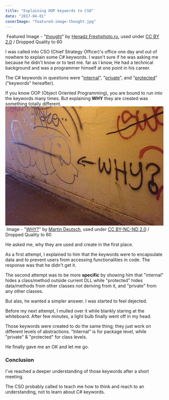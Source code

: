 ```yaml
---
title: "Explaining OOP keywords to CSO"
date: "2017-04-01"
coverImage: "featured-image-thought.jpg"
---
```


 Featured Image - "[thought](https://www.flickr.com/photos/fresh_photo/3479598520/in/photolist-6itRpW-8YV4K5-cbFuP-6nB9e7-pese9F-fZq5k-boP9f-33uSN8-36dp5A-CvkE9i-eqgjAZ-9xFSCY-5pGeQz-oW7kV-2qiyY-5ohott-7MqMb9-8Cty3b-wuTaa-9kSzg-5Qxk7D-S9cyEx-LkM3u-5xgQBY-Qwyaau-4PuREH-EvADN-51BgCF-7twbdi-y3FRQ-66HNpY-mSzh2-2RUC4-h4S9Jo-RxT8e9-7biKoj-oyHheo-4DC4Af-b5wD6k-38oAT-oVFdt1-9bMCiU-82STq-3X3G8G-dMtDHi-5QqfY2-RhZgsm-2TC9gp-8JD5NQ-68Jnd5)" by [Henadz Freshphoto.ru](https://www.flickr.com/photos/fresh_photo/), used under [CC BY 2.0](https://creativecommons.org/licenses/by/2.0/) / Dropped Quality to 60

I was called into CSO (Chief Strategy Officer)'s office one day and out of nowhere to explain some C# keywords. I wasn't sure if he was asking me because he didn't know or to test me. far as I know, He had a technical background and was a programmer himself at one point in his career.

The C# keywords in questions were "[internal](https://msdn.microsoft.com/en-us/library/7c5ka91b.aspx)", "[private](https://msdn.microsoft.com/en-us/library/st6sy9xe.aspx)", and "[protected](https://msdn.microsoft.com/en-us/library/bcd5672a.aspx)" ("keywords" hereafter).

If you know OOP (Object Oriented Programming), you are bound to run into the keywords many times. But explaining **WHY** they are created was something totally different. ![](./images/why.jpg)  Image - "[WHY?](https://www.flickr.com/photos/teflon/128827389/in/photolist-cogTT-2Fe52-2Fea6-2Fe85-ebK7ri-kLFg-9yaos5-c5RFo-8jxPcU-5mRVt7-5mRVzf-NzcYg-6Bm1xS-5RTAYN-5mRVKY-6CaRNc-adWDJ7-eHPQRX-4N137b-c9GE7w-7oLZc5-5GKNcU-obNEX1-5mRVcb-sCmzUS-5mRVNb-5mRVDm-5o5Ga8-5vYzTD-5mMFrv-4BWetp-7f6H73-5mRVGY-5mRVgo-4BWeDV-5mMFfX-9iMK47-e6r1Q7-7XvXtS-pg8efy-51DcAc-bQJ7C4-djnqHW-stvmRg-SiQ3F8-sjf9Yx-5Y5kW-mg6Ree-9H3aSr-ofmEhH)" by [Martin Deutsch](https://www.flickr.com/photos/teflon/), used under [CC BY-NC-ND 2.0](https://creativecommons.org/licenses/by-nc-nd/2.0/) / Dropped Quality to 60

He asked me, why they are used and create in the first place.

As a first attempt, I explained to him that the keywords were to encapsulate data and to prevent users from accessing functionalities in code. The response was that he didn't get it.

The second attempt was to be more **specific** by showing him that "internal" hides a class/method outside current DLL while "protected" hides data/methods from other classes not deriving from it, and "private" from any other classes.

But alas, he wanted a simpler answer. I was started to feel dejected.

Before my next attempt, I mulled over it while blankly staring at the whiteboard. After few minutes, a light bulb finally went off in my head.

Those keywords were created to do the same thing; they just work on different levels of abstractions. "Internal" is for package level, while "private" & "protected" for class levels.

He finally gave me an OK and let me go.

### Conclusion

I've reached a deeper understanding of those keywords after a short meeting.

The CSO probably called to teach me how to think and reach to an understanding, not to learn about C# keywords.
